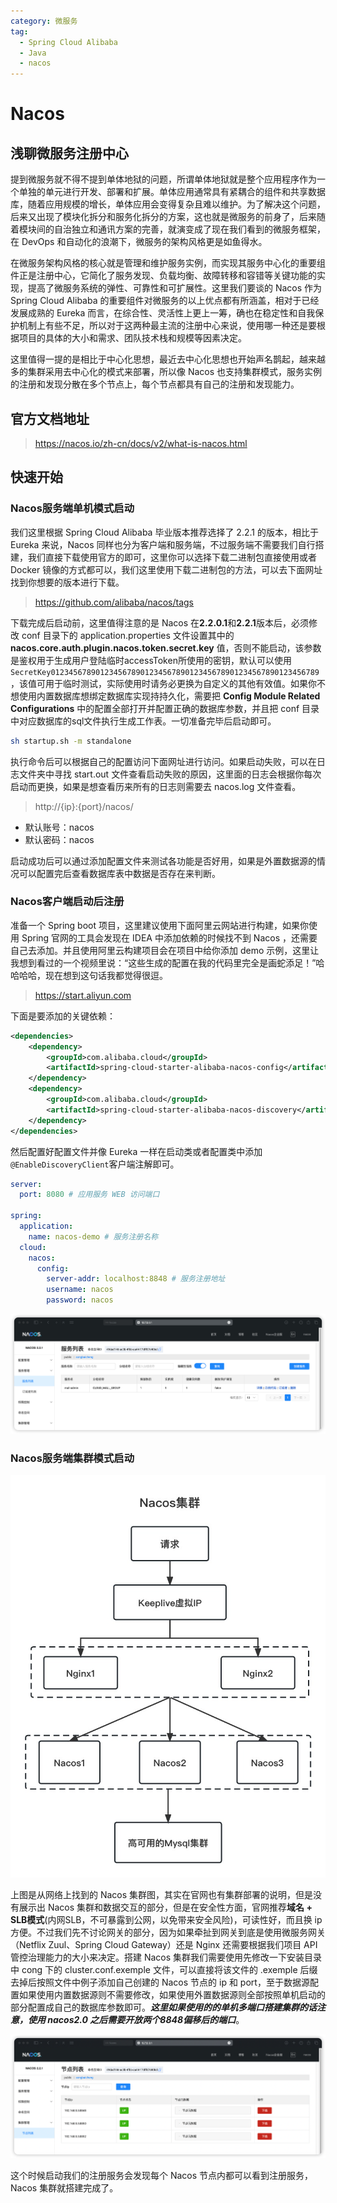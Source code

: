 ```yaml
---
category: 微服务
tag: 
  - Spring Cloud Alibaba
  - Java
  - nacos
---
```


# Nacos
## 浅聊微服务注册中心
提到微服务就不得不提到单体地狱的问题，所谓单体地狱就是整个应用程序作为一个单独的单元进行开发、部署和扩展。单体应用通常具有紧耦合的组件和共享数据库，随着应用规模的增长，单体应用会变得复杂且难以维护。为了解决这个问题，后来又出现了模块化拆分和服务化拆分的方案，这也就是微服务的前身了，后来随着模块间的自治独立和通讯方案的完善，就演变成了现在我们看到的微服务框架，在 DevOps 和自动化的浪潮下，微服务的架构风格更是如鱼得水。

在微服务架构风格的核心就是管理和维护服务实例，而实现其服务中心化的重要组件正是注册中心，它简化了服务发现、负载均衡、故障转移和容错等关键功能的实现，提高了微服务系统的弹性、可靠性和可扩展性。这里我们要谈的 Nacos 作为 Spring Cloud Alibaba 的重要组件对微服务的以上优点都有所涵盖，相对于已经发展成熟的 Eureka 而言，在综合性、灵活性上更上一筹，确也在稳定性和自我保护机制上有些不足，所以对于这两种最主流的注册中心来说，使用哪一种还是要根据项目的具体的大小和需求、团队技术栈和规模等因素决定。

这里值得一提的是相比于中心化思想，最近去中心化思想也开始声名鹊起，越来越多的集群采用去中心化的模式来部署，所以像 Nacos 也支持集群模式，服务实例的注册和发现分散在多个节点上，每个节点都具有自己的注册和发现能力。

## 官方文档地址
> https://nacos.io/zh-cn/docs/v2/what-is-nacos.html

## 快速开始
### Nacos服务端单机模式启动
我们这里根据 Spring Cloud Alibaba 毕业版本推荐选择了 2.2.1 的版本，相比于 Eureka 来说，Nacos 同样也分为客户端和服务端，不过服务端不需要我们自行搭建，我们直接下载使用官方的即可，这里你可以选择下载二进制包直接使用或者 Docker 镜像的方式都可以，我们这里使用下载二进制包的方法，可以去下面网址找到你想要的版本进行下载。

> https://github.com/alibaba/nacos/tags

下载完成后启动前，这里值得注意的是 Nacos 在**2.2.0.1**和**2.2.1**版本后，必须修改 conf 目录下的 application.properties 文件设置其中的 **nacos.core.auth.plugin.nacos.token.secret.key** 值，否则不能启动，该参数是鉴权用于生成用户登陆临时accessToken所使用的密钥，默认可以使用```SecretKey012345678901234567890123456789012345678901234567890123456789```，该值可用于临时测试，实际使用时请务必更换为自定义的其他有效值。如果你不想使用内置数据库想绑定数据库实现持持久化，需要把 **Config Module Related Configurations** 中的配置全部打开并配置正确的数据库参数，并且把 conf 目录中对应数据库的sql文件执行生成工作表。一切准备完毕后启动即可。

```sh
sh startup.sh -m standalone
```

执行命令后可以根据自己的配置访问下面网址进行访问。如果启动失败，可以在日志文件夹中寻找 start.out 文件查看启动失败的原因，这里面的日志会根据你每次启动而更换，如果是想查看历来所有的日志则需要去 nacos.log 文件查看。

> http://{ip}:{port}/nacos/
- 默认账号：nacos
- 默认密码：nacos

启动成功后可以通过添加配置文件来测试各功能是否好用，如果是外置数据源的情况可以配置完后查看数据库表中数据是否存在来判断。

### Nacos客户端启动后注册
准备一个 Spring boot 项目，这里建议使用下面阿里云网站进行构建，如果你使用 Spring 官网的工具会发现在 IDEA 中添加依赖的时候找不到 Nacos ，还需要自己去添加。并且使用阿里云构建项目会在项目中给你添加 demo 示例，这里让我想到看过的一个视频里说：“这些生成的配置在我的代码里完全是画蛇添足！”哈哈哈哈，现在想到这句话我都觉得很逗。

> https://start.aliyun.com

下面是要添加的关键依赖：

```xml
<dependencies>
    <dependency>
        <groupId>com.alibaba.cloud</groupId>
        <artifactId>spring-cloud-starter-alibaba-nacos-config</artifactId>
    </dependency>
    <dependency>
        <groupId>com.alibaba.cloud</groupId>
        <artifactId>spring-cloud-starter-alibaba-nacos-discovery</artifactId>
    </dependency>
</dependencies>
```

然后配置好配置文件并像 Eureka 一样在启动类或者配置类中添加```@EnableDiscoveryClient```客户端注解即可。

```yaml
server:
  port: 8080 # 应用服务 WEB 访问端口

spring:
  application:
    name: nacos-demo # 服务注册名称
  cloud:
    nacos:
      config:
        server-addr: localhost:8848 # 服务注册地址
        username: nacos
        password: nacos
```
![Nacos 登录界面](/assets/images/study/backend/java/spring-cloud-alibaba/nocas/nacos-server-list.png "服务注册成功")

### Nacos服务端集群模式启动

![Nacos 集群](/assets/images/study/backend/java/spring-cloud-alibaba/nocas/nacos-cluster.jpg "集群部署架构图")

上图是从网络上找到的 Nacos 集群图，其实在官网也有集群部署的说明，但是没有展示出 Nacos 集群和数据交互的部分，但是在安全性方面，官网推荐**域名 + SLB模式**(内网SLB，不可暴露到公网，以免带来安全风险)，可读性好，而且换 ip 方便。不过我们先不讨论网关的部分，因为如果牵扯到网关到底是使用微服务网关（Netflix Zuul、Spring Cloud Gateway）还是 Nginx 还需要根据我们项目 API 管控治理能力的大小来决定。搭建 Nacos 集群我们需要使用先修改一下安装目录中 cong 下的 cluster.conf.exemple 文件，可以直接将该文件的 .exemple 后缀去掉后按照文件中例子添加自己创建的 Nacos 节点的 ip 和 port，至于数据源配置如果使用内置数据源则不需要修改，如果使用外置数据源则全部按照单机启动的部分配置成自己的数据库参数即可。**_这里如果使用的的单机多端口搭建集群的话注意，使用 nacos2.0 之后需要开放两个8848偏移后的端口_**。

![Nacos 集群节点](/assets/images/study/backend/java/spring-cloud-alibaba/nocas/nacos-node.png "Nacos 集群节点列表")

这个时候启动我们的注册服务会发现每个 Nacos 节点内都可以看到注册服务，Nacos 集群就搭建完成了。